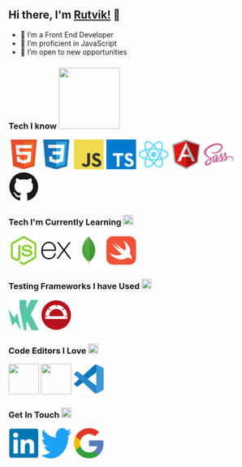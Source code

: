 ## Hi there, I'm [Rutvik!](https://rutvikpatel.ca) 👋

- 🔭 I’m a Front End Developer
- 🌱 I’m proficient in JavaScript
- 👯 I’m open to new opportunities

### Tech I know <img src="https://emojipedia-us.s3.amazonaws.com/source/skype/289/man-student_1f468-200d-1f393.png" width="120px" height="120px"/>

[<img src="https://raw.githubusercontent.com/devicons/devicon/master/icons/html5/html5-original.svg" width="60px" height="60px"/>](https://www.w3schools.com/html/)
[<img src="https://raw.githubusercontent.com/devicons/devicon/master/icons/css3/css3-original.svg" width="60px" height="60px"/>](https://www.w3schools.com/css/)
[<img src="https://raw.githubusercontent.com/devicons/devicon/master/icons/javascript/javascript-original.svg" width="60px" height="60px"/>](https://www.javascript.com/)
[<img src="https://raw.githubusercontent.com/devicons/devicon/master/icons/typescript/typescript-original.svg" width="60px" height="60px"/>](https://www.typescriptlang.org/)
[<img src="https://raw.githubusercontent.com/devicons/devicon/master/icons/react/react-original.svg" width="60px" height="60px"/>](https://reactjs.org/)
[<img src="https://raw.githubusercontent.com/devicons/devicon/master/icons/angularjs/angularjs-original.svg" width="60px" height="60px"/>](https://angular.io/)
[<img src="https://raw.githubusercontent.com/devicons/devicon/master/icons/sass/sass-original.svg" width="60px" height="60px"/>](https://www.w3schools.com/css/)
[<img src="https://raw.githubusercontent.com/devicons/devicon/master/icons/github/github-original.svg" width="60px" height="60px"/>](https://github.com/Rutvik17/personal-site)

### Tech I'm Currently Learning <img src="https://emojipedia-us.s3.amazonaws.com/source/skype/289/man-teacher_1f468-200d-1f3eb.png" height="20px" width="20px"/>

[<img src="https://raw.githubusercontent.com/devicons/devicon/master/icons/nodejs/nodejs-original.svg" width="60px" height="60px"/>](https://nodejs.org/en/)
[<img src="https://raw.githubusercontent.com/devicons/devicon/master/icons/express/express-original.svg" width="60px" height="60px"/>](https://expressjs.com/)
[<img src="https://raw.githubusercontent.com/devicons/devicon/master/icons/mongodb/mongodb-original.svg" width="60px" height="60px"/>](https://www.mongodb.com/)
[<img src="https://raw.githubusercontent.com/devicons/devicon/master/icons/swift/swift-original.svg" width="60px" height="60px"/>](https://developer.apple.com/swift/)

### Testing Frameworks I have Used <img src="https://emojipedia-us.s3.amazonaws.com/source/skype/289/test-tube_1f9ea.png" height="20px" width="20px"/>

[<img src="https://raw.githubusercontent.com/devicons/devicon/master/icons/karma/karma-plain.svg" width="60px" height="60px"/>](https://karma-runner.github.io/latest/index.html)
[<img src="https://raw.githubusercontent.com/devicons/devicon/master/icons/protractor/protractor-plain.svg" width="60px" height="60px"/>](https://www.protractortest.org/#//)

### Code Editors I Love <img src="https://emojipedia-us.s3.amazonaws.com/source/skype/289/red-heart_2764-fe0f.png" height="20px" width="20px"/>

[<img src="https://user-images.githubusercontent.com/19266929/129100645-5d54330e-e8ee-4074-92be-734a094bace9.png" width="60px" height="60px"/>](https://www.jetbrains.com/idea/)
[<img src="https://user-images.githubusercontent.com/19266929/129100586-b44913e0-1eec-4037-8a8b-61bea0e66397.png" width="60px" height="60px"/>](https://www.jetbrains.com/webstorm/)
[<img src="https://raw.githubusercontent.com/devicons/devicon/master/icons/vscode/vscode-original.svg" width="60px" height="60px"/>](https://code.visualstudio.com/)

### Get In Touch <img src="https://emojipedia-us.s3.amazonaws.com/source/skype/289/envelope_2709-fe0f.png" height="20px" width="20px"/>

[<img src="https://raw.githubusercontent.com/devicons/devicon/master/icons/linkedin/linkedin-original.svg" width="60px" height="60px"/>](https://www.linkedin.com/in/rutvik1702/)
[<img src="https://raw.githubusercontent.com/devicons/devicon/master/icons/twitter/twitter-original.svg" width="60px" height="60px"/>](https://twitter.com/rutvik1702)
[<img src="https://raw.githubusercontent.com/devicons/devicon/master/icons/google/google-original.svg" width="60px" height="60px"/>](https://rutvikpatel.ca)

<!--
**Rutvik17/Rutvik17** is a ✨ _special_ ✨ repository because its `README.md` (this file) appears on your GitHub profile.

Here are some ideas to get you started:

- 🔭 I’m currently working on ...
- 🌱 I’m currently learning ...
- 👯 I’m looking to collaborate on ...
- 🤔 I’m looking for help with ...
- 💬 Ask me about ...
- 📫 How to reach me: ...
- 😄 Pronouns: ...
- ⚡ Fun fact: ...
-->
